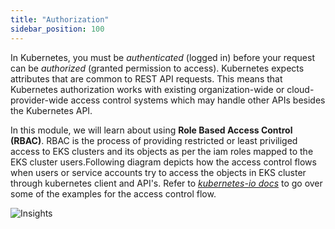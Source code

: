 ```yaml
---
title: "Authorization"
sidebar_position: 100
---
```


In Kubernetes, you must be <i>authenticated</i> (logged in) before your request can be <i>authorized</i> (granted permission to access). Kubernetes expects attributes that are common to REST API requests. This means that Kubernetes authorization works with existing organization-wide or cloud-provider-wide access control systems which may handle other APIs besides the Kubernetes API. 

In this module, we will learn about using **Role Based Access Control (RBAC)**. RBAC is the process of providing restricted or least priviliged access to EKS clusters and its objects as per the iam roles mapped to the EKS cluster users.Following diagram depicts how the access control flows when users or service accounts try to access the objects in EKS cluster through kubernetes client and API's. Refer to _[kubernetes-io docs](https://kubernetes.io/docs/concepts/security/controlling-access/)_ to go over some of the examples for the access control flow.

![Insights](/img/resource-view/autz-index.jpg)



